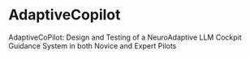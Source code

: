 # AdaptiveCopilot
AdaptiveCoPilot: Design and Testing of a NeuroAdaptive LLM Cockpit Guidance System in both Novice and Expert Pilots
